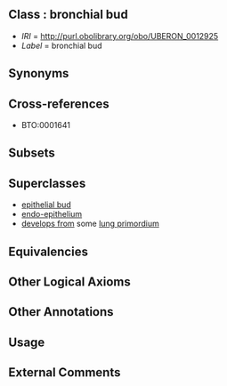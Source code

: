 
## Class : bronchial bud

 * *IRI* = http://purl.obolibrary.org/obo/UBERON_0012925
 * *Label* = bronchial bud

## Synonyms


## Cross-references

 * BTO:0001641

## Subsets


## Superclasses

 * [epithelial bud](../../UBERON/53/UBERON_0005153.md)
 * [endo-epithelium](../../UBERON/11/UBERON_0005911.md)
 * [develops from](../../RO/02/RO_0002202.md) some [lung primordium](../../UBERON/97/UBERON_0005597.md)

## Equivalencies


## Other Logical Axioms


## Other Annotations


## Usage


## External Comments

